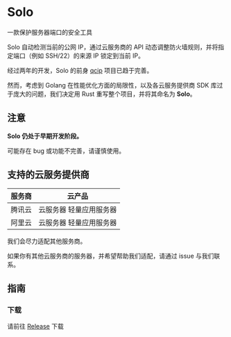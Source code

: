 # Solo

一款保护服务器端口的安全工具

Solo 自动检测当前的公网 IP，通过云服务商的 API 动态调整防火墙规则，并将指定端口（例如 SSH/22）的来源 IP 锁定到当前 IP。

经过两年的开发，Solo 的前身 [qcip](https://github.com/cnlancehu/qcip) 项目已趋于完善。

然而，考虑到 Golang 在性能优化方面的局限性，以及各云服务提供商 SDK 库过于庞大的问题，我们决定用 Rust 重写整个项目，并将其命名为 **Solo**。

## 注意
**Solo 仍处于早期开发阶段。**

可能存在 bug 或功能不完善，请谨慎使用。

## 支持的云服务提供商
| 服务商 |         云产品          |
| :----: | :---------------------: |
| 腾讯云 | 云服务器 轻量应用服务器 |
| 阿里云 | 云服务器 轻量应用服务器 |

我们会尽力适配其他服务商。

如果你有其他云服务商的服务器，并希望帮助我们适配，请通过 issue 与我们联系。

## 指南

### 下载
请前往 [Release](https://github.com/cnlancehu/solo/releases) 下载
